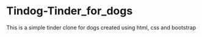 # Tindog-Tinder_for_dogs
This is a simple tinder clone for dogs created using html, css and bootstrap

